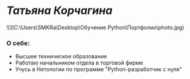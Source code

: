 # *Татьяна Корчагина*
![](C:\Users\SMKRa\Desktop\Обучение Python\Портфолио\photo.jpg)

### О себе:
- Высшее техническое образование
- Работаю начальником отдела в торговой фирме
- Учусь в Нетологии по программе "Python-разработчик с нуля"